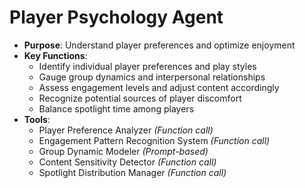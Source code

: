 # Player Psychology Agent

- **Purpose**: Understand player preferences and optimize enjoyment
- **Key Functions**:
    - Identify individual player preferences and play styles
    - Gauge group dynamics and interpersonal relationships
    - Assess engagement levels and adjust content accordingly
    - Recognize potential sources of player discomfort
    - Balance spotlight time among players
- **Tools**:
    - Player Preference Analyzer *(Function call)*
    - Engagement Pattern Recognition System *(Function call)*
    - Group Dynamic Modeler *(Prompt-based)*
    - Content Sensitivity Detector *(Function call)*
    - Spotlight Distribution Manager *(Function call)*